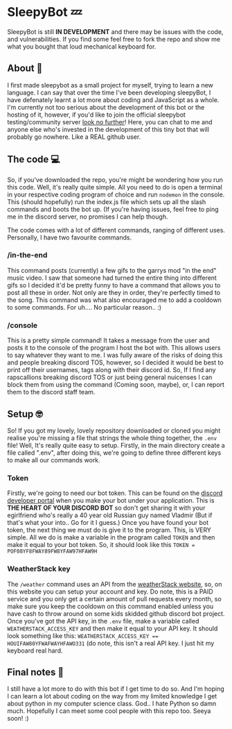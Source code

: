 # SleepyBot 💤
SleepyBot is still **IN DEVELOPMENT** and there may be issues with the code, and vulnerabilities. If you find some feel free to fork the repo and show me what you bought that loud mechanical keyboard for. 

## About 🤔
I first made sleepybot as a small project for myself, trying to learn a new language. I can say that over the time I've been developing sleepyBot, I have defenately learnt a lot more about coding and JavaScript as a whole. I'm currently not too serious about the development of this bot or the hosting of it, however, if you'd like to join the official sleepybot testing/community server [look no further](https://discord.gg/kAPnbR8H)! Here, you can chat to me and anyone else who's invested in the development of this tiny bot that will probably go nowhere. Like a REAL github user.
## The code 💻
So, if you've downloaded the repo, you're might be wondering how you run this code. Well, it's really quite simple. All you need to do is open a terminal in your respective coding program of choice and run ``nodemon`` in the console. This (should hopefully) run the index.js file which sets up all the slash commands and boots the bot up. (If you're having issues, feel free to ping me in the discord server, no promises I can help though.

The code comes with a lot of different commands, ranging of different uses. Personally, I have two favourite commands.
### /in-the-end
This command posts (currently) a few gifs to the garrys mod "in the end" music video. I saw that someone had turned the entire thing into different gifs so I decided it'd be pretty funny to have a command that allows you to post all these in order. Not only are they in order, they're perfectly timed to the song. This command was what also encouraged me to add a cooldown to some commands. For uh.... No particular reason.. :)
### /console
This is a pretty simple command! It takes a message from the user and posts it to the console of the program I host the bot with. This allows users to say whatever they want to me. I was fully aware of the risks of doing this and people breaking discord TOS, however, so I decided it would be best to print off their usernames, tags along with their discord id. So, If I find any rapscallions breaking discord TOS or just being general nuicenses I can block them from using the command (Coming soon, maybe), or, I can report them to the discord staff team.
## Setup 🤓
So! If you got my lovely, lovely repository downloaded or cloned you might realise you're missing a file that strings the whole thing together, the ``.env`` file! Well, It's really quite easy to setup. Firstly, in the main directory create a file called ".env", after doing this, we're going to define three different keys to make all our commands work. 
### Token
Firstly, we're going to need our bot token. This can be found on the [discord developer portal](https://discord.com/developers/applications) when you make your bot under your application. This is **THE HEART OF YOUR DISCORD BOT** so don't get sharing it with your egirlfriend who's really a 40 year old Russian guy named Vladmir (But if that's what your into.. Go for it I guess.) Once you have found your bot token, the next thing we must do is give it to the program. This, is VERY simple. All we do is make a variable in the program called ``TOKEN`` and then make it equal to your bot token. So, it should look like this ``TOKEN = POF08YF8FWAY89FW8YFAW97HFAW9H``
### WeatherStack key
The ``/weather`` command uses an API from the [weatherStack website](https://weatherstack.com/?utm_source=google&utm_medium=cpc&utm_campaign=weatherstack_search_eu&gclid=CjwKCAjw6eWnBhAKEiwADpnw9q043_-9AA63Cd6JQhYhf6dNT0RHRXchszFI0cH5Row7Q1GFbOx5tRoCwhIQAvD_BwE), so, on this website you can setup your account and key. Do note, this is a PAID service and you only get a certain amount of pull requests every month, so make sure you keep the cooldown on this command enabled unless you have cash to throw around on some kids skidded github discord bot project. Once you've got the API key, in the ``.env`` file, make a variable called ``WEATHERSTACK_ACCESS_KEY`` and then make it equal to your API key. It should look something like this: ``WEATHERSTACK_ACCESS_KEY == HOUIFAW80YFWAFWAYHFAWO331`` (do note, this isn't a real API key. I just hit my keyboard real hard.

## Final notes 📓
I still have a lot more to do with this bot if I get time to do so. And I'm hoping I can learn a lot about coding on the way from my limited knowledge I get about python in my computer science class. God.. I hate Python so damn much. Hopefully I can meet some cool people with this repo too. Seeya soon! :)
